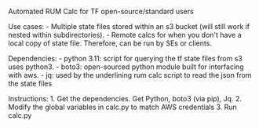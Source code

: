 Automated RUM Calc for TF open-source/standard users

Use cases:
    - Multiple state files stored within an s3 bucket (will still work if nested within subdirectories).
    - Remote calcs for when you don't have a local copy of state file. Therefore, can be run by SEs or clients.

Dependencies:
    - python 3.11: script for querying the tf state files from s3 uses python3.
    - boto3: open-sourced python module built for interfacing with aws.
    - jq: used by the underlining rum calc script to read the json from the state files

Instructions:
    1. Get the dependencies. Get Python, boto3 (via pip), Jq.
    2. Modify the global variables in calc.py to match AWS credentials
    3. Run calc.py